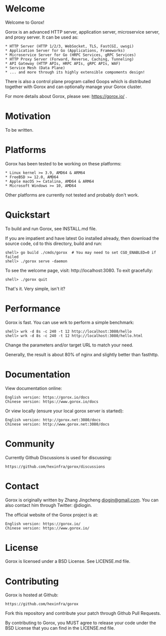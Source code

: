 Welcome
=======

  Welcome to Gorox!

  Gorox is an advanced HTTP server, application server, microservice server, and
  proxy server. It can be used as:

    * HTTP Server (HTTP 1/2/3, WebSocket, TLS, FastCGI, uwsgi)
    * Application Server for Go (Applications, Frameworks)
    * Microservice Server for Go (HRPC Services, gRPC Services)
    * HTTP Proxy Server (Forward, Reverse, Caching, Tunneling)
    * API Gateway (HTTP APIs, HRPC APIs, gRPC APIs, WAF)
    * Service Mesh (Data Plane)
    * ... and more through its highly extensible compoments design!

  There is also a control plane program called Goops which is distributed
  together with Gorox and can optionally manage your Gorox cluster.

  For more details about Gorox, please see: https://gorox.io/ .


Motivation
==========

  To be written.


Platforms
=========

  Gorox has been tested to be working on these platforms:

    * Linux kernel >= 3.9, AMD64 & ARM64
    * FreeBSD >= 12.0, AMD64
    * Apple macOS >= Catalina, AMD64 & ARM64
    * Microsoft Windows >= 10, AMD64

  Other platforms are currently not tested and probably don't work.


Quickstart
==========

  To build and run Gorox, see INSTALL.md file.

  If you are impatient and have latest Go installed already, then download the
  source code, cd to this directory, build and run:

    shell> go build ./cmds/gorox  # You may need to set CGO_ENABLED=0 if failed
    shell> ./gorox serve -daemon

  To see the welcome page, visit: http://localhost:3080. To exit gracefully:

    shell> ./gorox quit

  That's it. Very simple, isn't it?


Performance
===========

  Gorox is fast. You can use wrk to perform a simple benchmark:

    shell> wrk -d 8s -c 240 -t 12 http://localhost:3080/hello
    shell> wrk -d 8s -c 240 -t 12 http://localhost:3080/hello.html

  Change the parameters and/or target URL to match your need.

  Generally, the result is about 80% of nginx and slightly better than fasthttp.


Documentation
=============

  View documentation online:

    English version: https://gorox.io/docs
    Chinese version: https://www.gorox.io/docs

  Or view locally (ensure your local gorox server is started):

    English version: http://gorox.net:3080/docs
    Chinese version: http://www.gorox.net:3080/docs


Community
=========

  Currently Github Discussions is used for discussing:

    https://github.com/hexinfra/gorox/discussions


Contact
=======

  Gorox is originally written by Zhang Jingcheng <diogin@gmail.com>.
  You can also contact him through Twitter: @diogin.

  The official website of the Gorox project is at:

    English version: https://gorox.io/
    Chinese version: https://www.gorox.io/


License
=======

  Gorox is licensed under a BSD License. See LICENSE.md file.


Contributing
============

  Gorox is hosted at Github:

    https://github.com/hexinfra/gorox

  Fork this repository and contribute your patch through Github Pull Requests.

  By contributing to Gorox, you MUST agree to release your code under the BSD
  License that you can find in the LICENSE.md file.

